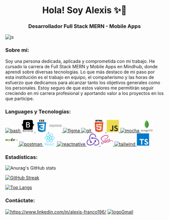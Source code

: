 <div align="center">
<h1 align="center">Hola! Soy Alexis ✨👋</h1>
</div>

<div align="center">
<h3 align="center">Desarrollador Full Stack MERN - Mobile Apps</h3>
</div>

![js](https://user-images.githubusercontent.com/108986498/236246171-24eb77f5-c1ab-4276-b1bb-80bfd27ac503.gif)

### Sobre mí:

Soy una persona dedicada, aplicada y comprometida con mi trabajo. He cursado la carrera de Full Stack MERN y Mobile Apps en Mindhub, donde aprendí sobre diversas tecnologías. Lo que más destaco de mi paso por esta institución es el trabajo en equipo, el compañerismo y las horas de esfuerzo que dedicamos para alcanzar tanto los objetivos generales como los personales. Estoy seguro de que estos valores me permitirán seguir creciendo en mi carrera profesional y aportando valor a los proyectos en los que participe.


<h3 align="left">Languages y Tecnologías:</h3>
<p align="left"> <a href="https://www.gnu.org/software/bash/" target="_blank" rel="noreferrer"> <img src="https://www.vectorlogo.zone/logos/gnu_bash/gnu_bash-icon.svg" alt="bash" width="40" height="40"/> </a> <a href="https://getbootstrap.com" target="_blank" rel="noreferrer"> <img src="https://raw.githubusercontent.com/devicons/devicon/master/icons/bootstrap/bootstrap-plain-wordmark.svg" alt="bootstrap" width="40" height="40"/> </a> <a href="https://www.w3schools.com/css/" target="_blank" rel="noreferrer"> <img src="https://raw.githubusercontent.com/devicons/devicon/master/icons/css3/css3-original-wordmark.svg" alt="css3" width="40" height="40"/> </a> <a href="https://expressjs.com" target="_blank" rel="noreferrer"> <img src="https://raw.githubusercontent.com/devicons/devicon/master/icons/express/express-original-wordmark.svg" alt="express" width="40" height="40"/> </a> <a href="https://www.figma.com/" target="_blank" rel="noreferrer"> <img src="https://www.vectorlogo.zone/logos/figma/figma-icon.svg" alt="figma" width="40" height="40"/> </a><a href="https://git-scm.com/" target="_blank" rel="noreferrer"> <img src="https://www.vectorlogo.zone/logos/git-scm/git-scm-icon.svg" alt="git" width="40" height="40"/> </a> <a href="https://www.w3.org/html/" target="_blank" rel="noreferrer"> <img src="https://raw.githubusercontent.com/devicons/devicon/master/icons/html5/html5-original-wordmark.svg" alt="html5" width="40" height="40"/> </a> <a href="https://developer.mozilla.org/en-US/docs/Web/JavaScript" target="_blank" rel="noreferrer"> <img src="https://raw.githubusercontent.com/devicons/devicon/master/icons/javascript/javascript-original.svg" alt="javascript" width="40" height="40"/> </a> <a href="https://mochajs.org" target="_blank" rel="noreferrer"> <img src="https://www.vectorlogo.zone/logos/mochajs/mochajs-icon.svg" alt="mocha" width="40" height="40"/> </a> <a href="https://www.mongodb.com/" target="_blank" rel="noreferrer"> <img src="https://raw.githubusercontent.com/devicons/devicon/master/icons/mongodb/mongodb-original-wordmark.svg" alt="mongodb" width="40" height="40"/> </a> <a href="https://nodejs.org" target="_blank" rel="noreferrer"> <img src="https://raw.githubusercontent.com/devicons/devicon/master/icons/nodejs/nodejs-original-wordmark.svg" alt="nodejs" width="40" height="40"/> </a> <a href="https://postman.com" target="_blank" rel="noreferrer"> <img src="https://www.vectorlogo.zone/logos/getpostman/getpostman-icon.svg" alt="postman" width="40" height="40"/> </a> <a href="https://reactjs.org/" target="_blank" rel="noreferrer"> <img src="https://raw.githubusercontent.com/devicons/devicon/master/icons/react/react-original-wordmark.svg" alt="react" width="40" height="40"/> </a> <a href="https://reactnative.dev/" target="_blank" rel="noreferrer"> <img src="https://reactnative.dev/img/header_logo.svg" alt="reactnative" width="40" height="40"/> </a> <a href="https://redux.js.org" target="_blank" rel="noreferrer"> <img src="https://raw.githubusercontent.com/devicons/devicon/master/icons/redux/redux-original.svg" alt="redux" width="40" height="40"/> </a> <a href="https://sass-lang.com" target="_blank" rel="noreferrer"> <img src="https://raw.githubusercontent.com/devicons/devicon/master/icons/sass/sass-original.svg" alt="sass" width="40" height="40"/> </a> <a href="https://tailwindcss.com/" target="_blank" rel="noreferrer"> <img src="https://www.vectorlogo.zone/logos/tailwindcss/tailwindcss-icon.svg" alt="tailwind" width="40" height="40"/> </a> <a href="https://www.typescriptlang.org/" target="_blank" rel="noreferrer"> <img src="https://raw.githubusercontent.com/devicons/devicon/master/icons/typescript/typescript-original.svg" alt="typescript" width="40" height="40"/> </a> </p>


### Estadísticas:

![Anurag's GitHub stats](https://github-readme-stats.vercel.app/api?username=Alexis196&show_icons=true&theme=merko)

[![GitHub Streak](https://streak-stats.demolab.com?user=Alexis196&theme=javascript-dark&hide_border=FALSO&border_radius=4.2&locale=es&date_format=M%20j%5B%2C%20Y%5D&card_width=400)](https://git.io/streak-stats)

[![Top Langs](https://github-readme-stats.vercel.app/api/top-langs/?username=Alexis196&theme=merko)](https://github.com/anuraghazra/github-readme-stats)


<h3 align="left">Contáctate:</h3>
<p align="left">
<a href="https://www.linkedin.com/in/alexis-franco196/" target="blank"><img align="center" src="https://raw.githubusercontent.com/rahuldkjain/github-profile-readme-generator/master/src/images/icons/Social/linked-in-alt.svg" alt="https://www.linkedin.com/in/alexis-franco196/" height="30" width="40" /></a>
<a href="mailto:Ronaldofranco196@gmail.com" target="blank">
    <img align="center" src="https://cdn.iconscout.com/icon/free/png-256/free-gmail-2981844-2476484.png" alt="logoGmail" height="40" width="40" />
</a>
</p>

<!--
**Alexis196/Alexis196** is a ✨ _special_ ✨ repository because its `README.md` (this file) appears on your GitHub profile.

Here are some ideas to get you started:

- 🔭 I’m currently working on ...
- 🌱 I’m currently learning ...
- 👯 I’m looking to collaborate on ...
- 🤔 I’m looking for help with ...
- 💬 Ask me about ...
- 📫 How to reach me: ...
- 😄 Pronouns: ...
- ⚡ Fun fact: ...
-->
